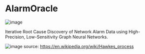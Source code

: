 # AlarmOracle
![image](https://github.com/Luke-J-Miller/AlarmOracle/assets/111100132/a7aa422a-fcaa-43c0-a0ed-92429f80c885)

Iterative Root Cause Discovery of Network Alarm Data using High-Precision, Low-Sensitivity Graph Neural Networks.


![image](https://github.com/Luke-J-Miller/AlarmOracle/assets/111100132/7ed3b2e1-3c86-46bb-a037-77d385cb7a60)
source: https://en.wikipedia.org/wiki/Hawkes_process

